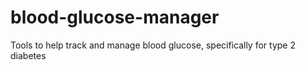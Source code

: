 # blood-glucose-manager
Tools to help track and manage blood glucose, specifically for type 2 diabetes
